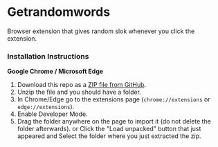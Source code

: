 # Getrandomwords


Browser extension that gives random slok whenever you click the extension. 

### Installation Instructions
**Google Chrome / Microsoft Edge** 
1. Download this repo as a [ZIP file from GitHub](!https://api.github.com/repos/chirag127/Getrandomwords/zipball/main).
1. Unzip the file and you should have a folder.
1. In Chrome/Edge go to the extensions page (`chrome://extensions` or `edge://extensions`).
1. Enable Developer Mode.
1. Drag the folder anywhere on the page to import it (do not delete the folder afterwards). or Click the "Load unpacked" button that just appeared and Select the folder where you just extracted the zip.
